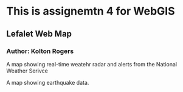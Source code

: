 # This is assignemtn 4 for WebGIS

## Lefalet Web Map

### Author: Kolton Rogers

A map showing real-time weatehr radar and alerts from the National Weather Serivce
<URL>

A map showing earthquake data.
